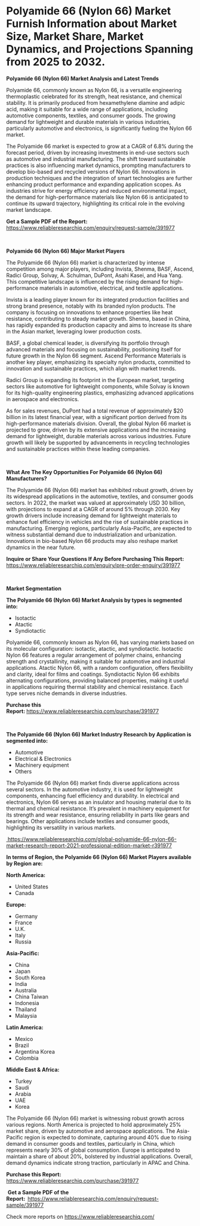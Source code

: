 <p><h1>Polyamide 66 (Nylon 66) Market Furnish Information about Market Size, Market Share, Market Dynamics, and Projections Spanning from 2025 to 2032.</h1></p><p><strong>Polyamide 66 (Nylon 66) Market Analysis and Latest Trends</strong></p>
<p><p>Polyamide 66, commonly known as Nylon 66, is a versatile engineering thermoplastic celebrated for its strength, heat resistance, and chemical stability. It is primarily produced from hexamethylene diamine and adipic acid, making it suitable for a wide range of applications, including automotive components, textiles, and consumer goods. The growing demand for lightweight and durable materials in various industries, particularly automotive and electronics, is significantly fueling the Nylon 66 market.</p><p>The Polyamide 66 market is expected to grow at a CAGR of 6.8% during the forecast period, driven by increasing investments in end-use sectors such as automotive and industrial manufacturing. The shift toward sustainable practices is also influencing market dynamics, prompting manufacturers to develop bio-based and recycled versions of Nylon 66. Innovations in production techniques and the integration of smart technologies are further enhancing product performance and expanding application scopes. As industries strive for energy efficiency and reduced environmental impact, the demand for high-performance materials like Nylon 66 is anticipated to continue its upward trajectory, highlighting its critical role in the evolving market landscape.</p></p>
<p><strong>Get a Sample PDF of the Report:&nbsp;</strong> <a href="https://www.reliableresearchiq.com/enquiry/request-sample/391977?utm_campaign=1123&utm_medium=2&utm_source=Github&utm_content=ia&utm_term=16012025&utm_id=polyamide-66-nylon-66">https://www.reliableresearchiq.com/enquiry/request-sample/391977</a></p>
<p>&nbsp;</p>
<p><strong>Polyamide 66 (Nylon 66) Major Market Players</strong></p>
<p><p>The Polyamide 66 (Nylon 66) market is characterized by intense competition among major players, including Invista, Shenma, BASF, Ascend, Radici Group, Solvay, A. Schulman, DuPont, Asahi Kasei, and Hua Yang. This competitive landscape is influenced by the rising demand for high-performance materials in automotive, electrical, and textile applications.</p><p>Invista is a leading player known for its integrated production facilities and strong brand presence, notably with its branded nylon products. The company is focusing on innovations to enhance properties like heat resistance, contributing to steady market growth. Shenma, based in China, has rapidly expanded its production capacity and aims to increase its share in the Asian market, leveraging lower production costs.</p><p>BASF, a global chemical leader, is diversifying its portfolio through advanced materials and focusing on sustainability, positioning itself for future growth in the Nylon 66 segment. Ascend Performance Materials is another key player, emphasizing its specialty nylon products, committed to innovation and sustainable practices, which align with market trends.</p><p>Radici Group is expanding its footprint in the European market, targeting sectors like automotive for lightweight components, while Solvay is known for its high-quality engineering plastics, emphasizing advanced applications in aerospace and electronics.</p><p>As for sales revenues, DuPont had a total revenue of approximately $20 billion in its latest financial year, with a significant portion derived from its high-performance materials division. Overall, the global Nylon 66 market is projected to grow, driven by its extensive applications and the increasing demand for lightweight, durable materials across various industries. Future growth will likely be supported by advancements in recycling technologies and sustainable practices within these leading companies.</p></p>
<p>&nbsp;</p>
<p><strong>What Are The Key Opportunities For Polyamide 66 (Nylon 66) Manufacturers?</strong></p>
<p><p>The Polyamide 66 (Nylon 66) market has exhibited robust growth, driven by its widespread applications in the automotive, textiles, and consumer goods sectors. In 2022, the market was valued at approximately USD 30 billion, with projections to expand at a CAGR of around 5% through 2030. Key growth drivers include increasing demand for lightweight materials to enhance fuel efficiency in vehicles and the rise of sustainable practices in manufacturing. Emerging regions, particularly Asia-Pacific, are expected to witness substantial demand due to industrialization and urbanization. Innovations in bio-based Nylon 66 products may also reshape market dynamics in the near future.</p></p>
<p><strong>Inquire or Share Your Questions If Any Before Purchasing This Report:</strong> <a href="https://www.reliableresearchiq.com/enquiry/pre-order-enquiry/391977?utm_campaign=1123&utm_medium=2&utm_source=Github&utm_content=ia&utm_term=16012025&utm_id=polyamide-66-nylon-66">https://www.reliableresearchiq.com/enquiry/pre-order-enquiry/391977</a></p>
<p>&nbsp;</p>
<p><strong>Market Segmentation</strong></p>
<p><strong>The Polyamide 66 (Nylon 66) Market Analysis by types is segmented into:</strong></p>
<p><ul><li>Isotactic</li><li>Atactic</li><li>Syndiotactic</li></ul></p>
<p><p>Polyamide 66, commonly known as Nylon 66, has varying markets based on its molecular configuration: isotactic, atactic, and syndiotactic. Isotactic Nylon 66 features a regular arrangement of polymer chains, enhancing strength and crystallinity, making it suitable for automotive and industrial applications. Atactic Nylon 66, with a random configuration, offers flexibility and clarity, ideal for films and coatings. Syndiotactic Nylon 66 exhibits alternating configurations, providing balanced properties, making it useful in applications requiring thermal stability and chemical resistance. Each type serves niche demands in diverse industries.</p></p>
<p><strong>Purchase this Report:&nbsp;</strong><a href="https://www.reliableresearchiq.com/purchase/391977?utm_campaign=1123&utm_medium=2&utm_source=Github&utm_content=ia&utm_term=16012025&utm_id=polyamide-66-nylon-66">https://www.reliableresearchiq.com/purchase/391977</a></p>
<p>&nbsp;</p>
<p><strong>The Polyamide 66 (Nylon 66) Market Industry Research by Application is segmented into:</strong></p>
<p><ul><li>Automotive</li><li>Electrical & Electronics</li><li>Machinery equipment</li><li>Others</li></ul></p>
<p><p>The Polyamide 66 (Nylon 66) market finds diverse applications across several sectors. In the automotive industry, it is used for lightweight components, enhancing fuel efficiency and durability. In electrical and electronics, Nylon 66 serves as an insulator and housing material due to its thermal and chemical resistance. It’s prevalent in machinery equipment for its strength and wear resistance, ensuring reliability in parts like gears and bearings. Other applications include textiles and consumer goods, highlighting its versatility in various markets.</p></p>
<p><a href="https://www.reliableresearchiq.com/global-polyamide-66-nylon-66-market-research-report-2021-professional-edition-market-r391977?utm_campaign=1123&utm_medium=2&utm_source=Github&utm_content=ia&utm_term=16012025&utm_id=polyamide-66-nylon-66">&nbsp;https://www.reliableresearchiq.com/global-polyamide-66-nylon-66-market-research-report-2021-professional-edition-market-r391977</a></p>
<p><strong>In terms of Region, the Polyamide 66 (Nylon 66) Market Players available by Region are:</strong></p>
<p>
    <p> <strong> North America: </strong>
        <ul>
            <li>United States</li>
            <li>Canada</li>
        </ul>
        </p> 
    <p> <strong> Europe: </strong>
        <ul>
            <li>Germany</li>
            <li>France</li>
            <li>U.K.</li>
            <li>Italy</li>
            <li>Russia</li>
        </ul>
        </p> 
    <p> <strong> Asia-Pacific: </strong>
        <ul>
            <li>China</li>
            <li>Japan</li>
            <li>South Korea</li>
            <li>India</li>
            <li>Australia</li>
            <li>China Taiwan</li>
            <li>Indonesia</li>
            <li>Thailand</li>
            <li>Malaysia</li>
        </ul>
        </p> 
    <p> <strong> Latin America: </strong>
        <ul>
            <li>Mexico</li>
            <li>Brazil</li>
            <li>Argentina Korea</li>
            <li>Colombia</li>
        </ul>
        </p> 
    <p> <strong> Middle East & Africa: </strong>
        <ul>
            <li>Turkey</li>
            <li>Saudi</li>
            <li>Arabia</li>
            <li>UAE</li>
            <li>Korea</li>
        </ul>
    </p>
    </p>
<p><p>The Polyamide 66 (Nylon 66) market is witnessing robust growth across various regions. North America is projected to hold approximately 25% market share, driven by automotive and aerospace applications. The Asia-Pacific region is expected to dominate, capturing around 40% due to rising demand in consumer goods and textiles, particularly in China, which represents nearly 30% of global consumption. Europe is anticipated to maintain a share of about 20%, bolstered by industrial applications. Overall, demand dynamics indicate strong traction, particularly in APAC and China.</p></p>
<p><strong>Purchase this Report: </strong><a href="https://www.reliableresearchiq.com/purchase/391977?utm_campaign=1123&utm_medium=2&utm_source=Github&utm_content=ia&utm_term=16012025&utm_id=polyamide-66-nylon-66">https://www.reliableresearchiq.com/purchase/391977</a></p>
<p>&nbsp;<strong>Get a Sample PDF of the Report:&nbsp;&nbsp;</strong><a href="https://www.reliableresearchiq.com/enquiry/request-sample/391977?utm_campaign=1123&utm_medium=2&utm_source=Github&utm_content=ia&utm_term=16012025&utm_id=polyamide-66-nylon-66">https://www.reliableresearchiq.com/enquiry/request-sample/391977</a></p>
<p><strong></strong></p>
<p>Check more reports on <a href="https://www.reliableresearchiq.com/?utm_campaign=1123&utm_medium=2&utm_source=Github&utm_content=ia&utm_term=16012025&utm_id=polyamide-66-nylon-66">https://www.reliableresearchiq.com/</a></p>